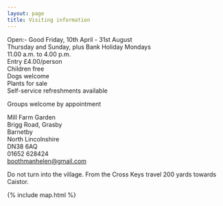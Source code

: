 ```yaml
---
layout: page
title: Visiting information
---
```


Open:- Good Friday, 10th April - 31st August<br/>
Thursday and Sunday, plus Bank Holiday Mondays<br/>
11.00 a.m. to 4.00 p.m.<br/>
Entry £4.00/person<br/>
Children free<br/>
Dogs welcome<br/>
Plants for sale<br/>
Self-service refreshments available

Groups welcome by appointment

Mill Farm Garden<br/>
Brigg Road, Grasby<br/>
Barnetby<br/>
North Lincolnshire<br/>
DN38 6AQ<br/>
01652 628424<br/>
boothmanhelen@gmail.com

Do not turn into the village.  From the Cross Keys travel 200 yards towards Caistor.

{% include map.html %}
